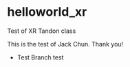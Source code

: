 # helloworld_xr
 Test of XR Tandon class

 This is the test of Jack Chun. Thank you!
 
 + Test Branch test